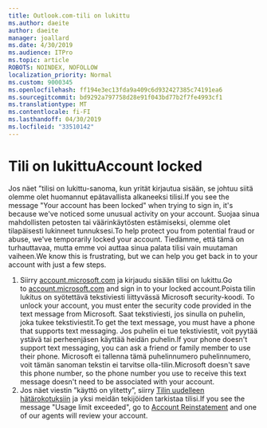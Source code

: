 ```yaml
---
title: Outlook.com-tili on lukittu
ms.author: daeite
author: daeite
manager: joallard
ms.date: 4/30/2019
ms.audience: ITPro
ms.topic: article
ROBOTS: NOINDEX, NOFOLLOW
localization_priority: Normal
ms.custom: 9000345
ms.openlocfilehash: ff194e3ec13fda9a409c6d932427385c74191ea6
ms.sourcegitcommit: bd9292a797758d28e91f043bd77b2f7fe4993cf1
ms.translationtype: MT
ms.contentlocale: fi-FI
ms.lasthandoff: 04/30/2019
ms.locfileid: "33510142"
---
```

# <a name="account-locked"></a><span data-ttu-id="1e9c1-102">Tili on lukittu</span><span class="sxs-lookup"><span data-stu-id="1e9c1-102">Account locked</span></span>

<span data-ttu-id="1e9c1-103">Jos näet ”tilisi on lukittu-sanoma, kun yrität kirjautua sisään, se johtuu siitä olemme olet huomannut epätavallista alkaneeksi tilisi.</span><span class="sxs-lookup"><span data-stu-id="1e9c1-103">If you see the message "Your account has been locked" when trying to sign in, it's because we've noticed some unusual activity on your account.</span></span> <span data-ttu-id="1e9c1-104">Suojaa sinua mahdollisten petosten tai väärinkäytösten estämiseksi, olemme olet tilapäisesti lukinneet tunnuksesi.</span><span class="sxs-lookup"><span data-stu-id="1e9c1-104">To help protect you from potential fraud or abuse, we've temporarily locked your account.</span></span> <span data-ttu-id="1e9c1-105">Tiedämme, että tämä on turhauttavaa, mutta emme voi auttaa sinua palata tilisi vain muutaman vaiheen.</span><span class="sxs-lookup"><span data-stu-id="1e9c1-105">We know this is frustrating, but we can help you get back in to your account with just a few steps.</span></span>

1. <span data-ttu-id="1e9c1-106">Siirry [account.microsoft.com](https://go.microsoft.com/fwlink/?linkid=2090484) ja kirjaudu sisään tilisi on lukittu.</span><span class="sxs-lookup"><span data-stu-id="1e9c1-106">Go to [account.microsoft.com](https://go.microsoft.com/fwlink/?linkid=2090484) and sign in to your locked account.</span></span><span data-ttu-id="1e9c1-107">Poista tilin lukitus on syötettävä tekstiviesti liittyvässä Microsoft security-koodi.</span><span class="sxs-lookup"><span data-stu-id="1e9c1-107"> To unlock your account, you must enter the security code provided in the text message from Microsoft.</span></span> <span data-ttu-id="1e9c1-108">Saat tekstiviesti, jos sinulla on puhelin, joka tukee tekstiviestit.</span><span class="sxs-lookup"><span data-stu-id="1e9c1-108">To get the text message, you must have a phone that supports text messaging.</span></span> <span data-ttu-id="1e9c1-109">Jos puhelin ei tue tekstiviestit, voit pyytää ystävä tai perheenjäsen käyttää heidän puhelin.</span><span class="sxs-lookup"><span data-stu-id="1e9c1-109">If your phone doesn't support text messaging, you can ask a friend or family member to use their phone.</span></span> <span data-ttu-id="1e9c1-110">Microsoft ei tallenna tämä puhelinnumero puhelinnumero, voit tämän sanoman tekstin ei tarvitse olla-tilin.</span><span class="sxs-lookup"><span data-stu-id="1e9c1-110">Microsoft doesn't save this phone number, so the phone number you use to receive this text message doesn't need to be associated with your account.</span></span>
2. <span data-ttu-id="1e9c1-111">Jos näet viestin ”käyttö on ylitetty”, siirry [Tilin uudelleen hätärokotuksiin](https://go.microsoft.com/fwlink/?linkid=2090483) ja yksi meidän tekijöiden tarkistaa tilisi.</span><span class="sxs-lookup"><span data-stu-id="1e9c1-111">If you see the message "Usage limit exceeded", go to [Account Reinstatement](https://go.microsoft.com/fwlink/?linkid=2090483) and one of our agents will review your account.</span></span>